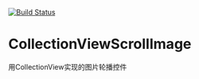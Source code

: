 [![Build Status](https://travis-ci.org/203Monitor/CollectionViewScrollImage.svg?branch=master)](https://travis-ci.org/203Monitor/CollectionViewScrollImage)

# CollectionViewScrollImage
用CollectionView实现的图片轮播控件
